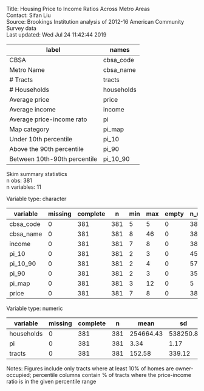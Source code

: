 Title:  Housing Price to Income Ratios Across Metro Areas  
Contact:  Sifan Liu  
Source:  Brookings Institution analysis of 2012-16 American Community Survey data  
Last updated:  Wed Jul 24 11:42:44 2019 



|            label             |   names    |
|------------------------------|------------|
|             CBSA             | cbsa_code  |
|          Metro Name          | cbsa_name  |
|           # Tracts           |   tracts   |
|         # Households         | households |
|        Average price         |   price    |
|        Average income        |   income   |
|  Average price-income rato   |     pi     |
|         Map category         |   pi_map   |
|    Under 10th percentile     |   pi_10    |
|  Above the 90th percentile   |   pi_90    |
| Between 10th-90th percentile |  pi_10_90  |


Skim summary statistics  
 n obs: 381    
 n variables: 11    

Variable type: character

| variable  | missing | complete |  n  | min | max | empty | n_unique |
|-----------|---------|----------|-----|-----|-----|-------|----------|
| cbsa_code |    0    |   381    | 381 |  5  |  5  |   0   |   381    |
| cbsa_name |    0    |   381    | 381 |  8  | 46  |   0   |   381    |
|  income   |    0    |   381    | 381 |  7  |  8  |   0   |   380    |
|   pi_10   |    0    |   381    | 381 |  2  |  3  |   0   |    45    |
| pi_10_90  |    0    |   381    | 381 |  2  |  4  |   0   |    57    |
|   pi_90   |    0    |   381    | 381 |  2  |  3  |   0   |    35    |
|  pi_map   |    0    |   381    | 381 |  3  | 12  |   0   |    5     |
|   price   |    0    |   381    | 381 |  7  |  8  |   0   |   380    |

Variable type: numeric

|  variable  | missing | complete |  n  |   mean    |    sd    |  p0   |  p25  |  p50  |  p75   |  p100   |
|------------|---------|----------|-----|-----------|----------|-------|-------|-------|--------|---------|
| households |    0    |   381    | 381 | 254664.43 | 538250.8 | 21802 | 52539 | 89955 | 211470 | 6300000 |
|     pi     |    0    |   381    | 381 |   3.34    |   1.17   | 1.68  | 2.59  | 3.07  |  3.71  |  8.56   |
|   tracts   |    0    |   381    | 381 |  152.58   |  339.12  |  12   |  30   |  51   |  120   |  4153   |


Notes:  Figures include only tracts where at least 10% of homes are owner-occupied;
 percentile columns contain % of tracts where the price-income ratio is in the given percentile range